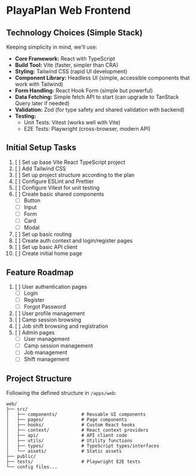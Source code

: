 # PlayaPlan Web Frontend

## Technology Choices (Simple Stack)

Keeping simplicity in mind, we'll use:

- **Core Framework:** React with TypeScript
- **Build Tool:** Vite (faster, simpler than CRA)
- **Styling:** Tailwind CSS (rapid UI development)
- **Component Library:** Headless UI (simple, accessible components that work with Tailwind)
- **Form Handling:** React Hook Form (simple but powerful)
- **Data Fetching:** Simple fetch API to start (can upgrade to TanStack Query later if needed)
- **Validation:** Zod (for type safety and shared validation with backend)
- **Testing:** 
  - Unit Tests: Vitest (works well with Vite)
  - E2E Tests: Playwright (cross-browser, modern API)

## Initial Setup Tasks

1. [ ] Set up base Vite React TypeScript project
2. [ ] Add Tailwind CSS
3. [ ] Set up project structure according to the plan
4. [ ] Configure ESLint and Prettier
5. [ ] Configure Vitest for unit testing
6. [ ] Create basic shared components
   - [ ] Button
   - [ ] Input
   - [ ] Form
   - [ ] Card
   - [ ] Modal
7. [ ] Set up basic routing
8. [ ] Create auth context and login/register pages
9. [ ] Set up basic API client
10. [ ] Create initial home page

## Feature Roadmap

1. [ ] User authentication pages
   - [ ] Login
   - [ ] Register
   - [ ] Forgot Password
2. [ ] User profile management
3. [ ] Camp session browsing
4. [ ] Job shift browsing and registration
5. [ ] Admin pages
   - [ ] User management
   - [ ] Camp session management
   - [ ] Job management
   - [ ] Shift management

## Project Structure

Following the defined structure in `/apps/web`:

```
web/
├── src/
│   ├── components/         # Reusable UI components
│   ├── pages/              # Page components
│   ├── hooks/              # Custom React hooks
│   ├── context/            # React context providers
│   ├── api/                # API client code
│   ├── utils/              # Utility functions
│   ├── types/              # TypeScript types/interfaces
│   └── assets/             # Static assets
├── public/
├── tests/                  # Playwright E2E tests
└── config files...
```
